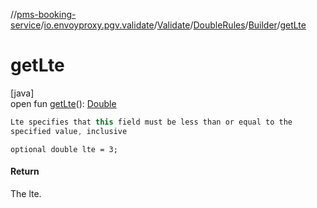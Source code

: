 //[pms-booking-service](../../../../../index.md)/[io.envoyproxy.pgv.validate](../../../index.md)/[Validate](../../index.md)/[DoubleRules](../index.md)/[Builder](index.md)/[getLte](get-lte.md)

# getLte

[java]\
open fun [getLte](get-lte.md)(): [Double](https://kotlinlang.org/api/core/kotlin-stdlib/kotlin/-double/index.html)

```kotlin
Lte specifies that this field must be less than or equal to the
specified value, inclusive

```
`optional double lte = 3;`

#### Return

The lte.